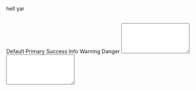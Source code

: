 hell yar

<!-- hmm?<Beer label="Hey look a button" severity="success"/> -->
<MonacoEditor />
<AdaptiveCardRender />
<br />
<el-row class="mb-4">
  <el-button>Default</el-button>
  <el-button type="primary">Primary</el-button>
  <el-button type="success">Success</el-button>
  <el-button type="info">Info</el-button>
  <el-button type="warning">Warning</el-button>
  <el-button type="danger">Danger</el-button>
</el-row>

<textarea v-model="THE_CODE_I_WANT" class="ta" rows=5></textarea>

<textarea v-if="cardData" v-model="cardData" class="ta" rows=5></textarea>

<script setup>
import { Speedybot } from 'speedybot'
import { ref, watch} from 'vue'
import { defineAsyncComponent } from 'vue';
import { inBrowser } from 'vitepress';
import AdaptiveCardRender from './../.vitepress/components/adaptivecard.vue'

const MonacoEditor = inBrowser
  ? defineAsyncComponent(() => import('./monaco.vue'))
  : () => null;

const cardData = null
const THE_CODE_I_WANT = ref(`Bot.card().addTitle('hi')`)
const isLoading = ref(false)

setTimeout(x => {
    isLoading.value = true
}, 4700)

watch(THE_CODE_I_WANT, (newData, oldData) => {
  
try {
    const Bot = new Speedybot()
    const final = `const Bot = new Speedybot();\n${newData}`; // Inject Bot declaration
    const HELP_ME = eval(final);
    console.log("#", HELP_ME)
    const cardData = HELP_ME.build()
    console.log("Nooo bru", cardData)
    } catch(e) {
        console.log("#",e)
    }
});
</script>
